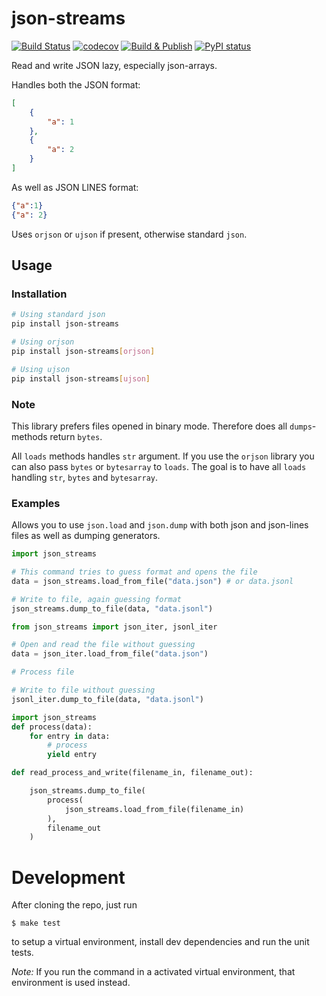 # json-streams



[![Build Status](https://travis-ci.org/spraakbanken/json-streams-py.svg?branch=master)](https://travis-ci.org/spraakbanken/python-json-tools)
[![codecov](https://codecov.io/gh/spraakbanken/json-streams-py/branch/master/graph/badge.svg)](https://codecov.io/gh/spraakbanken/python-json-tools)
[![Build & Publish](https://github.com/spraakbanken/json-streams-py/workflows/Build%20&%20Publish/badge.svg)](https://github.com/spraakbanken/json-streams-py/actions)
[![PyPI status](https://badge.fury.io/py/json-streams.svg)](https://pypi.org/project/json-streams/)

Read and write JSON lazy, especially json-arrays.

Handles both the JSON format:
```json
[
    {
        "a": 1
    },
    {
        "a": 2
    }
]
```
As well as JSON LINES format:
```json
{"a":1}
{"a": 2}
```

Uses `orjson` or `ujson` if present, otherwise standard `json`.

## Usage

### Installation
```bash
# Using standard json
pip install json-streams

# Using orjson
pip install json-streams[orjson]

# Using ujson
pip install json-streams[ujson]
```

### Note

This library prefers files opened in binary mode.
Therefore does all `dumps`-methods return `bytes`.

All `loads` methods handles `str` argument.
If you use the `orjson` library you can also pass `bytes` or `bytesarray` to `loads`.
The goal is to have all `loads` handling `str`, `bytes` and `bytesarray`.

### Examples

Allows you to use `json.load` and `json.dump` with
both json and json-lines files as well as dumping generators.

```python
import json_streams

# This command tries to guess format and opens the file
data = json_streams.load_from_file("data.json") # or data.jsonl

# Write to file, again guessing format
json_streams.dump_to_file(data, "data.jsonl")
```

```python
from json_streams import json_iter, jsonl_iter

# Open and read the file without guessing
data = json_iter.load_from_file("data.json")

# Process file

# Write to file without guessing
jsonl_iter.dump_to_file(data, "data.jsonl")
```

```python
import json_streams
def process(data):
    for entry in data:
        # process
        yield entry

def read_process_and_write(filename_in, filename_out):

    json_streams.dump_to_file(
        process(
            json_streams.load_from_file(filename_in)
        ),
        filename_out
    )
```

# Development

After cloning the repo, just run
```
$ make test
```
to setup a virtual environment,
install dev dependencies
and run the unit tests.

*Note:* If you run the command in a activated virtual environment,
that environment is used instead.

